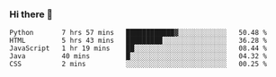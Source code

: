 ### Hi there 👋

<!--START_SECTION:waka-->
```text
Python       7 hrs 57 mins   ████████████▓░░░░░░░░░░░░   50.48 % 
HTML         5 hrs 43 mins   █████████░░░░░░░░░░░░░░░░   36.28 % 
JavaScript   1 hr 19 mins    ██░░░░░░░░░░░░░░░░░░░░░░░   08.44 % 
Java         40 mins         █░░░░░░░░░░░░░░░░░░░░░░░░   04.32 % 
CSS          2 mins          ░░░░░░░░░░░░░░░░░░░░░░░░░   00.25 % 
```
<!--END_SECTION:waka-->


<!--
**AnkelMauCastillo/AnkelMauCastillo** is a ✨ _special_ ✨ repository because its `README.md` (this file) appears on your GitHub profile.

Here are some ideas to get you started:

- 🔭 I’m currently working on ...
- 🌱 I’m currently learning ...
- 👯 I’m looking to collaborate on ...
- 🤔 I’m looking for help with ...
- 💬 Ask me about ...
- 📫 How to reach me: ...
- 😄 Pronouns: ...
- ⚡ Fun fact: ...
-->
